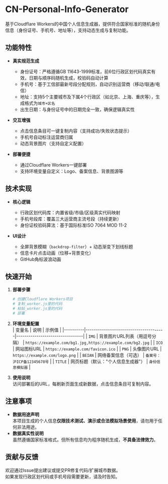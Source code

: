 # CN-Personal-Info-Generator  
基于Cloudflare Workers的中国个人信息生成器，提供符合国家标准的随机身份信息（身份证号、手机号、地址等），支持动态生成与复制功能。

## 功能特性
- **真实规范生成**  
  - 身份证号：严格遵循GB 11643-1999标准，前6位行政区划代码真实有效，日期与顺序码随机生成，校验码自动计算  
  - 手机号：基于工信部最新号段分配规则，自动识别运营商（移动/联通/电信）  
  - 地址：支持5个主要城市及下属4个行政区（如北京、上海、重庆等），生成格式为`城市+区名`  
  - 出生日期：与身份证号中的日期完全一致，确保逻辑真实性  

- **交互增强**  
  - 点击信息条目可一键复制内容（支持成功/失败状态提示）  
  - 手机号自动标注运营商归属  
  - 动态背景图片（支持自定义配置）  

- **部署便捷**  
  - 通过Cloudflare Workers一键部署  
  - 支持环境变量自定义：Logo、备案信息、背景图源等  

## 技术实现
- **核心逻辑**  
  - 行政区划代码库：内置省级/市级/区级真实代码映射  
  - 手机号段库：覆盖三大运营商主流号段（持续更新）  
  - 身份证校验码算法：基于国际标准ISO 7064 MOD 11-2  

- **UI设计**  
  - 全屏背景模糊（`backdrop-filter`）+ 动态渐变下划线标题  
  - 信息卡片点击动画（位移+背景变化）  
  - GitHub角标波浪动画  

## 快速开始
1. **部署步骤**  
   ```bash
   # 创建Cloudflare Workers项目
   # 复制_worker.js里的代码
   # 粘贴_worker.js里的代码
   # 部署

2. **环境变量配置**  
   | 变量名   | 说明                                  | 示例值                          |
   |----------|---------------------------------------|---------------------------------|
   | `IMG`    | 背景图片URL列表（用逗号分隔）        | `https://example.com/bg1.jpg,https://example.com/bg2.jpg` |
   | `ICO`    | 网站图标URL                          | `https://example.com/favicon.ico` |
   | `PNG`    | 头像图片URL                          | `https://example.com/logo.png`   |
   | `BEIAN`  | 网络备案信息（可选）                 | `备案号：沪ICP备12345678号`      |
   | `TITLE`  | 网页标题（默认："个人信息生成器"）    | `身份信息模拟器`                 |

3. **使用说明**  
   访问部署后的URL，每刷新页面生成新数据，点击信息条目可复制内容。

## 注意事项
- **数据用途声明**  
  本项目生成的个人信息**仅限技术测试、演示或合法模拟场景使用**，请勿用于任何非法用途。  
- **数据真实性说明**  
  虽然遵循国家标准格式，但所有信息均为程序随机生成，**不具备法律效力**。

## 贡献与反馈  
欢迎通过Issue提出建议或提交PR修复代码/扩展城市数据。  
如果发现行政区划代码或手机号段需要更新，请及时告知。
